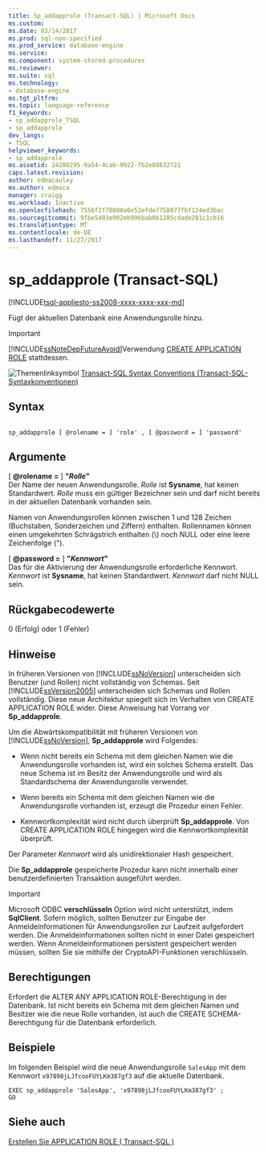 ```yaml
---
title: Sp_addapprole (Transact-SQL) | Microsoft Docs
ms.custom: 
ms.date: 03/14/2017
ms.prod: sql-non-specified
ms.prod_service: database-engine
ms.service: 
ms.component: system-stored-procedures
ms.reviewer: 
ms.suite: sql
ms.technology:
- database-engine
ms.tgt_pltfrm: 
ms.topic: language-reference
f1_keywords:
- sp_addapprole_TSQL
- sp_addapprole
dev_langs:
- TSQL
helpviewer_keywords:
- sp_addapprole
ms.assetid: 24200295-9a54-4cab-9922-fb2e88632721
caps.latest.revision: 
author: edmacauley
ms.author: edmaca
manager: craigg
ms.workload: Inactive
ms.openlocfilehash: 7556f2f78890a0e52efde7758077fbf124ed3bac
ms.sourcegitcommit: 9fbe5403e902eb996bab0b1285cdade281c1cb16
ms.translationtype: MT
ms.contentlocale: de-DE
ms.lasthandoff: 11/27/2017
---
```

# <a name="spaddapprole-transact-sql"></a>sp_addapprole (Transact-SQL)
[!INCLUDE[tsql-appliesto-ss2008-xxxx-xxxx-xxx-md](../../includes/tsql-appliesto-ss2008-xxxx-xxxx-xxx-md.md)]

  Fügt der aktuellen Datenbank eine Anwendungsrolle hinzu.  
  
> [!IMPORTANT]  
>  [!INCLUDE[ssNoteDepFutureAvoid](../../includes/ssnotedepfutureavoid-md.md)]Verwendung [CREATE APPLICATION ROLE](../../t-sql/statements/create-application-role-transact-sql.md) stattdessen.  
  
 ![Themenlinksymbol](../../database-engine/configure-windows/media/topic-link.gif "Topic link icon") [Transact-SQL Syntax Conventions (Transact-SQL-Syntaxkonventionen)](../../t-sql/language-elements/transact-sql-syntax-conventions-transact-sql.md)  
  
## <a name="syntax"></a>Syntax  
  
```  
  
sp_addapprole [ @rolename = ] 'role' , [ @password = ] 'password'  
```  
  
## <a name="arguments"></a>Argumente  
 [  **@rolename =** ] **"***Rolle***"**  
 Der Name der neuen Anwendungsrolle. *Rolle* ist **Sysname**, hat keinen Standardwert. *Rolle* muss ein gültiger Bezeichner sein und darf nicht bereits in der aktuellen Datenbank vorhanden sein.  
  
 Namen von Anwendungsrollen können zwischen 1 und 128 Zeichen (Buchstaben, Sonderzeichen und Ziffern) enthalten. Rollennamen können einen umgekehrten Schrägstrich enthalten (\\) noch NULL oder eine leere Zeichenfolge (").  
  
 [  **@password =** ] **"***Kennwort***"**  
 Das für die Aktivierung der Anwendungsrolle erforderliche Kennwort. *Kennwort* ist **Sysname**, hat keinen Standardwert. *Kennwort* darf nicht NULL sein.  
  
## <a name="return-code-values"></a>Rückgabecodewerte  
 0 (Erfolg) oder 1 (Fehler)  
  
## <a name="remarks"></a>Hinweise  
 In früheren Versionen von [!INCLUDE[ssNoVersion](../../includes/ssnoversion-md.md)] unterscheiden sich Benutzer (und Rollen) nicht vollständig von Schemas. Seit [!INCLUDE[ssVersion2005](../../includes/ssversion2005-md.md)] unterscheiden sich Schemas und Rollen vollständig. Diese neue Architektur spiegelt sich im Verhalten von CREATE APPLICATION ROLE wider. Diese Anweisung hat Vorrang vor **Sp_addapprole**.  
  
 Um die Abwärtskompatibilität mit früheren Versionen von [!INCLUDE[ssNoVersion](../../includes/ssnoversion-md.md)], **Sp_addapprole** wird Folgendes:  
  
-   Wenn nicht bereits ein Schema mit dem gleichen Namen wie die Anwendungsrolle vorhanden ist, wird ein solches Schema erstellt. Das neue Schema ist im Besitz der Anwendungsrolle und wird als Standardschema der Anwendungsrolle verwendet.  
  
-   Wenn bereits ein Schema mit dem gleichen Namen wie die Anwendungsrolle vorhanden ist, erzeugt die Prozedur einen Fehler.  
  
-   Kennwortkomplexität wird nicht durch überprüft **Sp_addapprole**. Von CREATE APPLICATION ROLE hingegen wird die Kennwortkomplexität überprüft.  
  
 Der Parameter *Kennwort* wird als unidirektionaler Hash gespeichert.  
  
 Die **Sp_addapprole** gespeicherte Prozedur kann nicht innerhalb einer benutzerdefinierten Transaktion ausgeführt werden.  
  
> [!IMPORTANT]  
>  Microsoft ODBC **verschlüsseln** Option wird nicht unterstützt, indem **SqlClient**. Sofern möglich, sollten Benutzer zur Eingabe der Anmeldeinformationen für Anwendungsrollen zur Laufzeit aufgefordert werden. Die Anmeldeinformationen sollten nicht in einer Datei gespeichert werden. Wenn Anmeldeinformationen persistent gespeichert werden müssen, sollten Sie sie mithilfe der CryptoAPI-Funktionen verschlüsseln.  
  
## <a name="permissions"></a>Berechtigungen  
 Erfordert die ALTER ANY APPLICATION ROLE-Berechtigung in der Datenbank. Ist nicht bereits ein Schema mit dem gleichen Namen und Besitzer wie die neue Rolle vorhanden, ist auch die CREATE SCHEMA-Berechtigung für die Datenbank erforderlich.  
  
## <a name="examples"></a>Beispiele  
 Im folgenden Beispiel wird die neue Anwendungsrolle `SalesApp` mit dem Kennwort `x97898jLJfcooFUYLKm387gf3` auf die aktuelle Datenbank.  
  
```  
EXEC sp_addapprole 'SalesApp', 'x97898jLJfcooFUYLKm387gf3' ;  
GO  
```  
  
## <a name="see-also"></a>Siehe auch  
 [Erstellen Sie APPLICATION ROLE &#40; Transact-SQL &#41;](../../t-sql/statements/create-application-role-transact-sql.md)  
  
  
